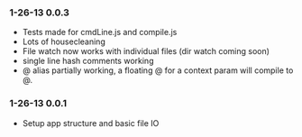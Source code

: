 ### 1-26-13 0.0.3

* Tests made for cmdLine.js and compile.js
* Lots of housecleaning
* File watch now works with individual files (dir watch coming soon)
* single line hash comments working
* @ alias partially working, a floating @ for a context param will compile to @.

### 1-26-13 0.0.1

* Setup app structure and basic file IO
